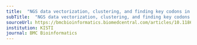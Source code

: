 ```yaml
---
title:  "NGS data vectorization, clustering, and finding key codons in SARS-CoV-2 variations"
subTitle:  "NGS data vectorization, clustering, and finding key codons in SARS-CoV-2 variations"
sourceUrl: https://bmcbioinformatics.biomedcentral.com/articles/10.1186/s12859-022-04718-7
institution: KISTI
journal: BMC Bioinformatics
---
```

